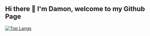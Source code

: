 ## Hi there 👋 I'm Damon, welcome to my Github Page

[![Top Langs](https://github-readme-stats.vercel.app/api/top-langs/?username=DamonLarcom&hide=Pug,Dockerfile&layout=donut&theme=dark&size_weight=0.5&count_weight=0.5)](https://github.com/anuraghazra/github-readme-stats)
